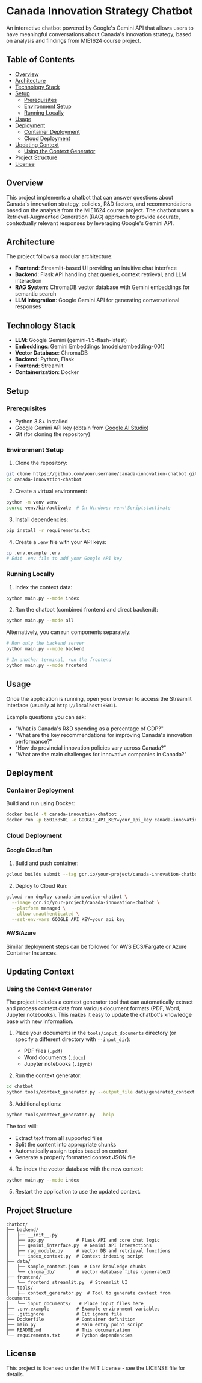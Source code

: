 # Canada Innovation Strategy Chatbot

An interactive chatbot powered by Google's Gemini API that allows users to have meaningful conversations about Canada's innovation strategy, based on analysis and findings from MIE1624 course project.

## Table of Contents

- [Overview](#overview)
- [Architecture](#architecture)
- [Technology Stack](#technology-stack)
- [Setup](#setup)
  - [Prerequisites](#prerequisites)
  - [Environment Setup](#environment-setup)
  - [Running Locally](#running-locally)
- [Usage](#usage)
- [Deployment](#deployment)
  - [Container Deployment](#container-deployment)
  - [Cloud Deployment](#cloud-deployment)
- [Updating Context](#updating-context)
  - [Using the Context Generator](#using-the-context-generator)
- [Project Structure](#project-structure)
- [License](#license)

## Overview

This project implements a chatbot that can answer questions about Canada's innovation strategy, policies, R&D factors, and recommendations based on the analysis from the MIE1624 course project. The chatbot uses a Retrieval-Augmented Generation (RAG) approach to provide accurate, contextually relevant responses by leveraging Google's Gemini API.

## Architecture

The project follows a modular architecture:

- **Frontend**: Streamlit-based UI providing an intuitive chat interface
- **Backend**: Flask API handling chat queries, context retrieval, and LLM interaction
- **RAG System**: ChromaDB vector database with Gemini embeddings for semantic search
- **LLM Integration**: Google Gemini API for generating conversational responses

## Technology Stack

- **LLM**: Google Gemini (gemini-1.5-flash-latest)
- **Embeddings**: Gemini Embeddings (models/embedding-001)
- **Vector Database**: ChromaDB
- **Backend**: Python, Flask
- **Frontend**: Streamlit
- **Containerization**: Docker

## Setup

### Prerequisites

- Python 3.8+ installed
- Google Gemini API key (obtain from [Google AI Studio](https://makersuite.google.com/app/apikey))
- Git (for cloning the repository)

### Environment Setup

1. Clone the repository:

```bash
git clone https://github.com/yourusername/canada-innovation-chatbot.git
cd canada-innovation-chatbot
```

2. Create a virtual environment:

```bash
python -m venv venv
source venv/bin/activate  # On Windows: venv\Scripts\activate
```

3. Install dependencies:

```bash
pip install -r requirements.txt
```

4. Create a `.env` file with your API keys:

```bash
cp .env.example .env
# Edit .env file to add your Google API key
```

### Running Locally

1. Index the context data:

```bash
python main.py --mode index
```

2. Run the chatbot (combined frontend and direct backend):

```bash
python main.py --mode all
```

Alternatively, you can run components separately:

```bash
# Run only the backend server
python main.py --mode backend

# In another terminal, run the frontend
python main.py --mode frontend
```

## Usage

Once the application is running, open your browser to access the Streamlit interface (usually at `http://localhost:8501`).

Example questions you can ask:
- "What is Canada's R&D spending as a percentage of GDP?"
- "What are the key recommendations for improving Canada's innovation performance?"
- "How do provincial innovation policies vary across Canada?"
- "What are the main challenges for innovative companies in Canada?"

## Deployment

### Container Deployment

Build and run using Docker:

```bash
docker build -t canada-innovation-chatbot .
docker run -p 8501:8501 -e GOOGLE_API_KEY=your_api_key canada-innovation-chatbot
```

### Cloud Deployment

#### Google Cloud Run

1. Build and push container:

```bash
gcloud builds submit --tag gcr.io/your-project/canada-innovation-chatbot
```

2. Deploy to Cloud Run:

```bash
gcloud run deploy canada-innovation-chatbot \
  --image gcr.io/your-project/canada-innovation-chatbot \
  --platform managed \
  --allow-unauthenticated \
  --set-env-vars GOOGLE_API_KEY=your_api_key
```

#### AWS/Azure

Similar deployment steps can be followed for AWS ECS/Fargate or Azure Container Instances.

## Updating Context

### Using the Context Generator

The project includes a context generator tool that can automatically extract and process context data from various document formats (PDF, Word, Jupyter notebooks). This makes it easy to update the chatbot's knowledge base with new information.

1. Place your documents in the `tools/input_documents` directory (or specify a different directory with `--input_dir`):
   - PDF files (`.pdf`)
   - Word documents (`.docx`) 
   - Jupyter notebooks (`.ipynb`)

2. Run the context generator:

```bash
cd chatbot
python tools/context_generator.py --output_file data/generated_context.json
```

3. Additional options:
```bash
python tools/context_generator.py --help
```

The tool will:
- Extract text from all supported files
- Split the content into appropriate chunks
- Automatically assign topics based on content
- Generate a properly formatted context JSON file

4. Re-index the vector database with the new context:

```bash
python main.py --mode index
```

5. Restart the application to use the updated context.

## Project Structure

```
chatbot/
├── backend/
│   ├── __init__.py
│   ├── app.py            # Flask API and core chat logic
│   ├── gemini_interface.py  # Gemini API interactions
│   ├── rag_module.py     # Vector DB and retrieval functions
│   └── index_context.py  # Context indexing script
├── data/
│   ├── sample_context.json  # Core knowledge chunks
│   └── chroma_db/        # Vector database files (generated)
├── frontend/
│   └── frontend_streamlit.py  # Streamlit UI
├── tools/
│   ├── context_generator.py  # Tool to generate context from documents
│   └── input_documents/   # Place input files here
├── .env.example          # Example environment variables
├── .gitignore            # Git ignore file
├── Dockerfile            # Container definition
├── main.py               # Main entry point script
├── README.md             # This documentation
└── requirements.txt      # Python dependencies
```

## License

This project is licensed under the MIT License - see the LICENSE file for details. 
